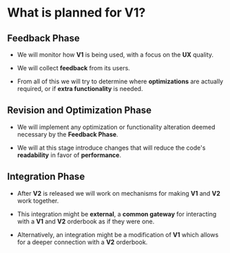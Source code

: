 # What is planned for **V1**?

## Feedback Phase

  * We will monitor how **V1** is being used, with a focus on the **UX** quality.

  * We will collect **feedback** from its users.

  * From all of this we will try to determine where **optimizations** are actually required, or if **extra functionality** is needed.

## Revision and Optimization Phase

  * We will implement any optimization or functionality alteration deemed necessary by the **Feedback Phase**.

  * We will at this stage introduce changes that will reduce the code's **readability** in favor of **performance**.

## Integration Phase

  * After **V2** is released we will work on mechanisms for making **V1** and **V2** work together.

  * This integration might be **external**, a **common gateway** for interacting with a **V1** and **V2** orderbook as if they were one.

  * Alternatively, an integration might be a modification of **V1** which allows for a deeper connection with a **V2** orderbook.
